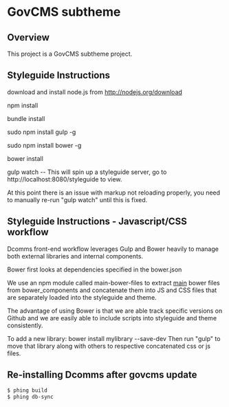 GovCMS subtheme
===============

## Overview

This project is a GovCMS subtheme project.

## Styleguide Instructions

download and install node.js from http://nodejs.org/download

npm install

bundle install

sudo npm install gulp -g

sudo npm install bower -g

bower install

gulp watch -- This will spin up a styleguide server, go to http://localhost:8080/styleguide to view.

At this point there is an issue with markup not reloading properly, you need to manually re-run "gulp watch" until this is fixed.


## Styleguide Instructions - Javascript/CSS workflow

Dcomms front-end workflow leverages Gulp and Bower heavily to manage both external libraries and internal components.

Bower first looks at dependencies specified in the bower.json 

We use an npm module called main-bower-files to extract [main](http://stackoverflow.com/questions/20391742/what-is-the-main-property-when-doing-bower-init) bower files
from bower_components and concatenate them into JS and CSS files that are separately loaded into the styleguide and theme.

The advantage of using Bower is that we are able track specific versions on Github and we are easily able to include scripts into styleguide and theme consistently.

To add a new library:
bower install mylibrary --save-dev
Then run "gulp" to move that library along with others to respective concatenated css or js files.

## Re-installing Dcomms after govcms update

```bash
$ phing build
$ phing db-sync
```
